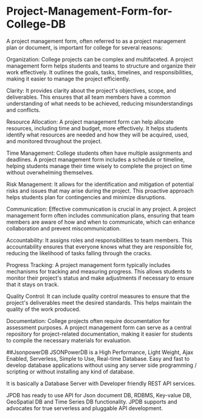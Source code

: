 # Project-Management-Form-for-College-DB

A project management form, often referred to as a project management plan or document, is important for college for several reasons:

Organization: College projects can be complex and multifaceted. A project management form helps students and teams to structure and organize their work effectively. It outlines the goals, tasks, timelines, and responsibilities, making it easier to manage the project efficiently.

Clarity: It provides clarity about the project's objectives, scope, and deliverables. This ensures that all team members have a common understanding of what needs to be achieved, reducing misunderstandings and conflicts.

Resource Allocation: A project management form can help allocate resources, including time and budget, more effectively. It helps students identify what resources are needed and how they will be acquired, used, and monitored throughout the project.

Time Management: College students often have multiple assignments and deadlines. A project management form includes a schedule or timeline, helping students manage their time wisely to complete the project on time without overwhelming themselves.

Risk Management: It allows for the identification and mitigation of potential risks and issues that may arise during the project. This proactive approach helps students plan for contingencies and minimize disruptions.

Communication: Effective communication is crucial in any project. A project management form often includes communication plans, ensuring that team members are aware of how and when to communicate, which can enhance collaboration and prevent miscommunication.

Accountability: It assigns roles and responsibilities to team members. This accountability ensures that everyone knows what they are responsible for, reducing the likelihood of tasks falling through the cracks.

Progress Tracking: A project management form typically includes mechanisms for tracking and measuring progress. This allows students to monitor their project's status and make adjustments if necessary to ensure that it stays on track.

Quality Control: It can include quality control measures to ensure that the project's deliverables meet the desired standards. This helps maintain the quality of the work produced.

Documentation: College projects often require documentation for assessment purposes. A project management form can serve as a central repository for project-related documentation, making it easier for students to compile the necessary materials for evaluation.

##JsonpowerDB
JSONPowerDB is a High Performance, Light Weight, Ajax Enabled, Serverless, Simple to Use, Real-time Database. Easy and fast to develop database applications without using any server side programming / scripting or without installing any kind of database.

It is basically a Database Server with Developer friendly REST API services.

JPDB has ready to use API for Json document DB, RDBMS, Key-value DB, GeoSpatial DB and Time Series DB functionality. JPDB supports and advocates for true serverless and pluggable API development.

